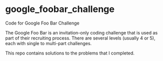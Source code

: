 # google_foobar_challenge
Code for Google Foo Bar Challenge


The Google Foo Bar is an invitation-only coding challenge that is used as part of their recruiting process. There are several levels (usually 4 or 5), each with single to multi-part challenges.

This repo contains solutions to the problems that I completed.

